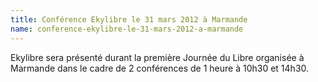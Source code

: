 ```yaml
---
title: Conférence Ekylibre le 31 mars 2012 à Marmande
name: conference-ekylibre-le-31-mars-2012-a-marmande
---
```

Ekylibre sera présenté durant la première Journée du Libre organisée à Marmande dans le cadre de 2 conférences de 1 heure à 10h30 et 14h30.